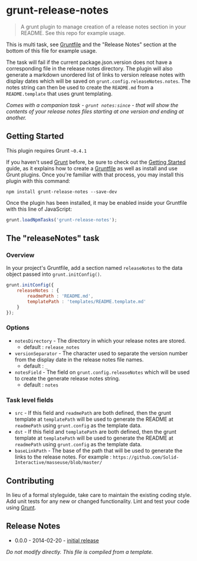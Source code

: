 # grunt-release-notes
> A grunt plugin to manage creation of a release notes section in your README. See this repo for example usage.

This is multi task, see [Gruntfile](https://github.com/pajtai/grunt-release-notes/blob/master/Gruntfile.js#L18) and the "Release Notes" section
at the bottom of this file for example usage.

The task will fail if the current package.json.version does not have a corresponding file in the release notes directory.
The plugin will also generate a markdown unordered list of links to version release notes with display dates which will
be saved on `grunt.config.releaseNotes.notes`. The notes string can then be used to create the `README.md` from a `README.template`
that uses grunt templating.

_Comes with a companion task - `grunt notes:since` -  that will show the contents of your release notes files starting at one version and ending at another._

## Getting Started
This plugin requires Grunt `~0.4.1`

If you haven't used [Grunt](http://gruntjs.com/) before, be sure to check out the [Getting Started](http://gruntjs.com/getting-started) guide, as it explains how to create a [Gruntfile](http://gruntjs.com/sample-gruntfile) as well as install and use Grunt plugins. Once you're familiar with that process, you may install this plugin with this command:

```shell
npm install grunt-release-notes --save-dev
```

Once the plugin has been installed, it may be enabled inside your Gruntfile with this line of JavaScript:

```js
grunt.loadNpmTasks('grunt-release-notes');
```

## The "releaseNotes" task

### Overview
In your project's Gruntfile, add a section named `releaseNotes` to the data object passed into `grunt.initConfig()`.

```js
grunt.initConfig({
    releaseNotes : {
        readmePath : 'README.md',
        templatePath : 'templates/README.template.md'
    }
});
```

### Options
* `notesDirectory` - The directory in which your release notes are stored.
    * default : `release_notes`
* `versionSeparator` - The character used to separate the version number from the display date in the release notes file names.
    * default : `_`
* `notesField` - The field on `grunt.config.releaseNotes` which will be used to create the generate release notes string.
    * default : `notes`

### Task level fields
* `src` - If this field and `readmePath` are both defined, then the grunt template at `templatePath` will be used to generate the README at `readmePath` using `grunt.config` as the template data.
* `dst` - If this field and `templatePath` are both defined, then the grunt template at `templatePath` will be used to generate the README at `readmePath` using `grunt.config` as the template data.
* `baseLinkPath` - The base of the path that will be used to generate the links to the release notes. For example : `https://github.com/Solid-Interactive/masseuse/blob/master/`

## Contributing
In lieu of a formal styleguide, take care to maintain the existing coding style. Add unit tests for any new or changed functionality. Lint and test your code using [Grunt](http://gruntjs.com/).

## Release Notes
* 0.0.0 - 2014-02-20 - [initial release](https://github.com/pajtai/grunt-release-notes/tree/master/release_notes/release_notes/0.0.0_2014-02-20.md)


_Do not modify directly. This file is compiled from a template._